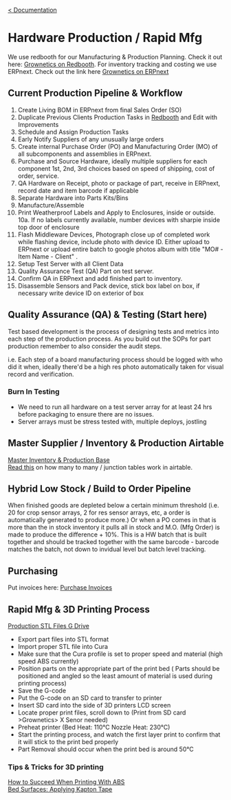[< Documentation](README.md)
# Hardware Production / Rapid Mfg

We use redbooth for our Manufacturing & Production Planning. Check it out here: [Grownetics on Redbooth](https://redbooth.com/a/#!/projects/1812802/gantt). For inventory tracking and costing we use ERPnext. Check out the link here [Grownetics on ERPnext](mthr.vincehark.com)

## Current Production Pipeline & Workflow  
1. Create Living BOM in ERPnext from final Sales Order (SO)
2. Duplicate Previous Clients Production Tasks in [Redbooth](https://redbooth.com/a/#!/projects/1812802/gantt) and Edit with Improvements
3. Schedule and Assign Production Tasks
4. Early Notify Suppliers of any unusually large orders
5. Create internal Purchase Order (PO) and Manufacturing Order (MO) of all subcomponents and assemblies in ERPnext.
6. Purchase and Source Hardware, ideally multiple suppliers for each component 1st, 2nd, 3rd choices based on speed of shipping, cost of order, service.
7. QA Hardware on Receipt, photo or package of part, receive in ERPnext, record date and item barcode if applicable 
8. Separate Hardware into Parts Kits/Bins
9. Manufacture/Assemble
10. Print Weatherproof Labels and Apply to Enclosures, inside or outside.
10a. If no labels currently available, number devices with sharpie inside top door of enclosure
11. Flash Middleware Devices, Photograph close up of completed work while flashing device, include photo with device ID. Either upload to ERPnext or upload entire batch to google photos album with title "MO# - Item Name - Client" . 
12. Setup Test Server with all Client Data
13. Quality Assurance Test (QA) Part on test server. 
14. Confirm QA in ERPnext and add finished part to inventory. 
15. Disassemble Sensors and Pack device, stick box label on box, if necessary write device ID on exterior of box  

## Quality Assurance (QA) & Testing  (Start here)

Test based development is the process of designing tests and metrics into each step of the production process. As you build out the SOPs for part production remember to also consider the audit steps.

i.e. Each step of a board manufacturing process should be logged with who did it when, ideally there'd be a high res photo automatically taken for visual record and verification. 

### Burn In Testing  

+ We need to run all hardware on a test server array for at least 24 hrs before packaging to ensure there are no issues.   
+ Server arrays must be stress tested with, multiple deploys, jostling

## Master Supplier / Inventory & Production Airtable
[Master Inventory & Production Base](https://airtable.com/shr9dyGR4YKdTWlV7)  
[Read this](https://support.airtable.com/hc/en-us/articles/218734758-A-beginner-s-guide-to-many-to-many-relationships) on how many to many / junction tables work in airtable.

## Hybrid Low Stock / Build to Order Pipeline
When finished goods are depleted below a certain minimum threshold (i.e. 20 for crop sensor arrays, 2 for res sensor arrays, etc, a order is automatically generated to produce more.) Or when a PO comes in that is more than the in stock inventory it pulls all in stock and M.O. (Mfg Order) is made to produce the difference + 10%. This is a HW batch that is built together and should be tracked together with the same barcode - barcode matches the batch, not down to invidual level but batch level tracking. 

## Purchasing
Put invoices here: [Purchase Invoices](https://drive.google.com/drive/folders/0B7G5Gc0AHKKyZUdKX0lTTzM4RjQ?usp=sharing)  

## Rapid Mfg & 3D Printing Process
[Production STL Files G Drive](https://drive.google.com/open?id=0B7G5Gc0AHKKycHdUYjFvSUs3YUE)

*  Export part files into STL format
*  Import proper STL file into Cura
*  Make sure that the Cura profile is set to proper speed and material (high speed ABS currently)
*  Position parts on the appropriate part of the print bed ( Parts should be positioned and angled so the least amount of material is used during printing process)
*  Save the G-code 
*  Put the G-code on an SD card to transfer to printer
*  Insert SD card into the side of 3D printers LCD screen
*  Locate proper print files, scroll down to (Print from SD card >Grownetics> X Senor needed)
*  Preheat printer (Bed Heat: 110°C  Nozzle Heat: 230°C)
*  Start the printing process, and watch the first layer print to confirm that it will stick to the print bed properly
*  Part Removal should occur when the print bed is around 50°C

### Tips & Tricks for 3D printing
[How to Succeed When Printing With ABS](https://www.matterhackers.com/articles/how-to-succeed-when-printing-with-abs)  
[Bed Surfaces: Applying Kapton Tape](http://www.matterhackers.com/articles/bed-surfaces-applying-kapton-tape)
